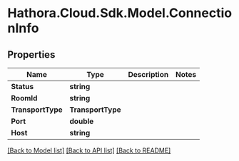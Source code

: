 # Hathora.Cloud.Sdk.Model.ConnectionInfo

## Properties

Name | Type | Description | Notes
------------ | ------------- | ------------- | -------------
**Status** | **string** |  | 
**RoomId** | **string** |  | 
**TransportType** | **TransportType** |  | 
**Port** | **double** |  | 
**Host** | **string** |  | 

[[Back to Model list]](../README.md#documentation-for-models) [[Back to API list]](../README.md#documentation-for-api-endpoints) [[Back to README]](../README.md)

